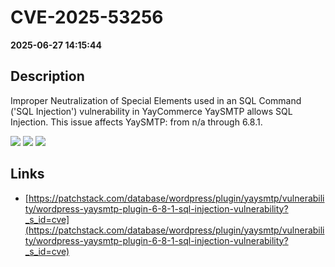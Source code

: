 # CVE-2025-53256

**2025-06-27 14:15:44**

## Description
Improper Neutralization of Special Elements used in an SQL Command ('SQL Injection') vulnerability in YayCommerce YaySMTP allows SQL Injection. This issue affects YaySMTP: from n/a through 6.8.1.

![](https://img.shields.io/static/v1?label=Score&message=7.6&color=red)
![](https://img.shields.io/static/v1?label=Severity&message=HIGH&color=red)
![](https://img.shields.io/static/v1?label=CWE&message=SQL&color=green)

## Links
- [https://patchstack.com/database/wordpress/plugin/yaysmtp/vulnerability/wordpress-yaysmtp-plugin-6-8-1-sql-injection-vulnerability?_s_id=cve](https://patchstack.com/database/wordpress/plugin/yaysmtp/vulnerability/wordpress-yaysmtp-plugin-6-8-1-sql-injection-vulnerability?_s_id=cve)
